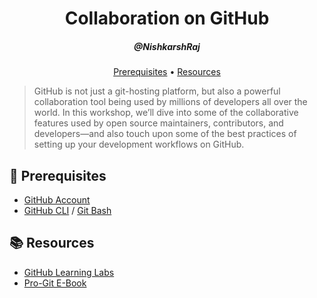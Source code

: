 <h1 align="center">Collaboration on GitHub</h1>
<h5 align="center">@NishkarshRaj</h3>

<p align="center">
  <a href="#mega-prerequisites">Prerequisites</a> •  
  <a href="#books-resources">Resources</a>
</p>

> GitHub is not just a git-hosting platform, but also a powerful collaboration tool being used by millions of developers all over the world. In this workshop, we’ll dive into some of the collaborative features used by open source maintainers, contributors, and developers—and also touch upon some of the best practices of setting up your development workflows on GitHub.

## :mega: Prerequisites
- [GitHub Account](https://www.github.com/join)
- [GitHub CLI](https://cli.github.com/) / [Git Bash](https://git-scm.com/downloads)

## :books: Resources
- [GitHub Learning Labs](https://lab.github.com/)
- [Pro-Git E-Book](https://git-scm.com/book/en/v2 )
